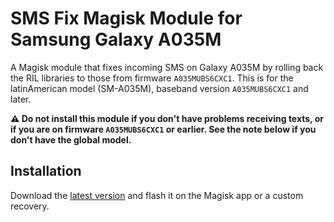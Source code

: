# SMS Fix Magisk Module for Samsung Galaxy A035M

A Magisk module that fixes incoming SMS on Galaxy A035M by rolling back the RIL libraries to those from firmware `A035MUBS6CXC1`. This is for the latinAmerican model (SM-A035M), baseband version `A035MUBS6CXC1` and later.

**⚠️ Do not install this module if you don't have problems receiving texts, or if you are on firmware `A035MUBS6CXC1` or earlier. See the note below if you don't have the global model.**

## Installation
Download the [latest version](https://github.com/xplshn/A035M-ril-rollback/releases/latest) and flash it on the Magisk app or a custom recovery.
